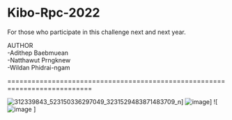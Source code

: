 # Kibo-Rpc-2022
For those who participate in this challenge next and next year.

AUTHOR </br>
-Adithep Baebmuean </br>
-Natthawut Prngknew </br>
-Wildan Phidrai-ngam </br>

===========================================================================

![312339843_523150336297049_3231529483871483709_n](https://user-images.githubusercontent.com/96933734/197929308-35efb074-1169-431d-b40f-9600a49564b3.jpg)]
![image](https://user-images.githubusercontent.com/96933734/200840776-9bdcf4e8-7f27-464d-b0c8-10e436796e54.png)]
![![image](https://user-images.githubusercontent.com/96933734/200841296-f291a429-4ddf-409f-a79e-71ef5a13d757.png)
]
